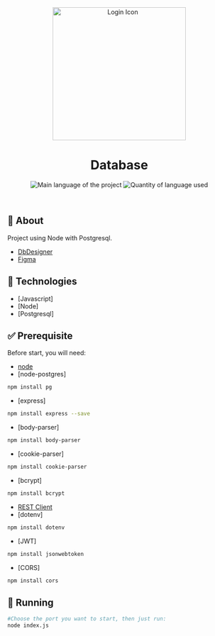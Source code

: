 <div align="center" id="top"> 
  <img align="center" width="300px" src="https://cdn.pixabay.com/photo/2020/03/17/17/46/database-4941338_960_720.png" alt="Login Icon" />
</div>

<h1 align="center">Database</h1>

<p align="center">
  <img alt="Main language of the project" src="https://img.shields.io/github/languages/top/Hir4/database?color=56BEB8">

  <img alt="Quantity of language used" src="https://img.shields.io/github/languages/count/Hir4/database?color=56BEB8">
</p>

<br>

## :dart: About ##

Project using Node with Postgresql.
- [DbDesigner](https://dbdesigner.page.link/rpCrAKi6qsG5MtDLA)
- [Figma](https://www.figma.com/file/moNWcQJ3HhC0Hw2fIbwdtW/Untitled?node-id=0%3A1)

## :rocket: Technologies ##

- [Javascript]
- [Node]
- [Postgresql]

## :white_check_mark: Prerequisite ##

Before start, you will need:
- [node](https://nodejs.org/en/)
- [node-postgres]
```bash
npm install pg
```
- [express]
```bash
npm install express --save
```
- [body-parser]
```bash
npm install body-parser
```
- [cookie-parser]
```bash
npm install cookie-parser
```
- [bcrypt]
```bash
npm install bcrypt
```
- [REST Client](https://marketplace.visualstudio.com/items?itemName=humao.rest-client)
- [dotenv]
```bash
npm install dotenv
```
- [JWT]
```bash
npm install jsonwebtoken
```
- [CORS]
```bash
npm install cors
```


## :checkered_flag: Running

```bash
#Choose the port you want to start, then just run:
node index.js
```
